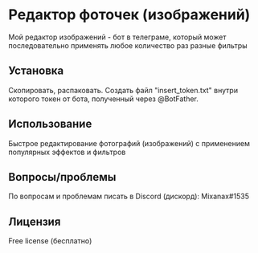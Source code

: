 # Редактор фоточек (изображений)

Мой редактор изображений - бот в телеграме, который может последовательно применять любое количество раз разные фильтры

## Установка

Скопировать, распаковать. Создать файл "insert_token.txt" внутри которого токен от бота, полученный через @BotFather.


## Использование

Быстрое редактирование фотографий (изображений) с применением популярных эффектов и фильтров

## Вопросы/проблемы
По вопросам и проблемам писать в Discord (дискорд): Mixanax#1535

## Лицензия

Free license (бесплатно)